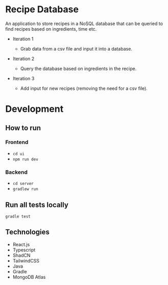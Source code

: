# Recipe Database
An application to store recipes in a NoSQL database that can be queried to find recipes based on ingredients, time etc. 

- Iteration 1
    -   Grab data from a csv file and input it into a database.

- Iteration 2 
    - Query the database based on ingredients in the recipe. 
    
- Iteration 3 
    - Add input for new recipes (removing the need for a csv file).

# Development
## How to run

### Frontend 

- ```cd ui```
- ```npm run dev```

### Backend

- ```cd server```
- ```gradlew run```

## Run all tests locally

``` gradle test ```

## Technologies 
* React.js
* Typescript
* ShadCN 
* TailwindCSS
* Java
* Gradle
* MongoDB Atlas